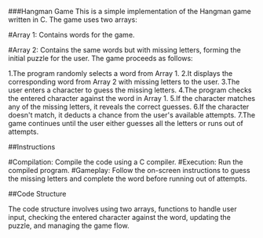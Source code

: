 ###Hangman Game
This is a simple implementation of the Hangman game written in C. The game uses two arrays:

#Array 1: Contains words for the game.

#Array 2: Contains the same words but with missing letters, forming the initial puzzle for the user.
The game proceeds as follows:

1.The program randomly selects a word from Array 1.
2.It displays the corresponding word from Array 2 with missing letters to the user.
3.The user enters a character to guess the missing letters.
4.The program checks the entered character against the word in Array 1.
5.If the character matches any of the missing letters, it reveals the correct guesses.
6.If the character doesn't match, it deducts a chance from the user's available attempts.
7.The game continues until the user either guesses all the letters or runs out of attempts.


##Instructions

#Compilation: Compile the code using a C compiler.
#Execution: Run the compiled program.
#Gameplay: Follow the on-screen instructions to guess the missing letters and complete the word before running out of attempts.


##Code Structure

The code structure involves using two arrays, functions to handle user input, checking the entered character against the word, updating the puzzle, and managing the game flow.

